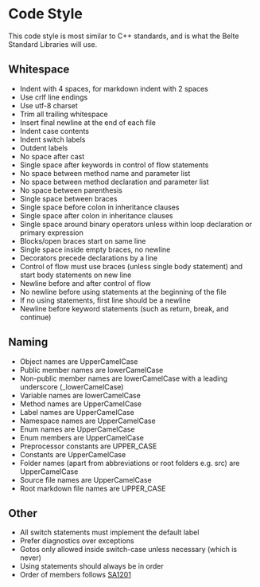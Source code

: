 # Code Style

This code style is most similar to C++ standards, and is what the Belte Standard Libraries will use.

## Whitespace

- Indent with 4 spaces, for markdown indent with 2 spaces
- Use crlf line endings
- Use utf-8 charset
- Trim all trailing whitespace
- Insert final newline at the end of each file
- Indent case contents
- Indent switch labels
- Outdent labels
- No space after cast
- Single space after keywords in control of flow statements
- No space between method name and parameter list
- No space between method declaration and parameter list
- No space between parenthesis
- Single space between braces
- Single space before colon in inheritance clauses
- Single space after colon in inheritance clauses
- Single space around binary operators unless within loop declaration or primary expression
- Blocks/open braces start on same line
- Single space inside empty braces, no newline
- Decorators precede declarations by a line
- Control of flow must use braces (unless single body statement) and start body statements on new line
- Newline before and after control of flow
- No newline before using statements at the beginning of the file
- If no using statements, first line should be a newline
- Newline before keyword statements (such as return, break, and continue)

## Naming

- Object names are UpperCamelCase
- Public member names are lowerCamelCase
- Non-public member names are lowerCamelCase with a leading underscore (_lowerCamelCase)
- Variable names are lowerCamelCase
- Method names are UpperCamelCase
- Label names are UpperCamelCase
- Namespace names are UpperCamelCase
- Enum names are UpperCamelCase
- Enum members are UpperCamelCase
- Preprocessor constants are UPPER_CASE
- Constants are UpperCamelCase
- Folder names (apart from abbreviations or root folders e.g. src) are UpperCamelCase
- Source file names are UpperCamelCase
- Root markdown file names are UPPER_CASE

## Other

- All switch statements must implement the default label
- Prefer diagnostics over exceptions
- Gotos only allowed inside switch-case unless necessary (which is never)
- Using statements should always be in order
- Order of members follows [SA1201](https://github.com/DotNetAnalyzers/StyleCopAnalyzers/blob/master/documentation/SA1201.md)
